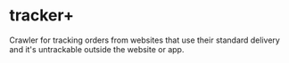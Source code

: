 # tracker+
Crawler for tracking orders from websites that use their standard delivery and it's untrackable outside the website or app.
